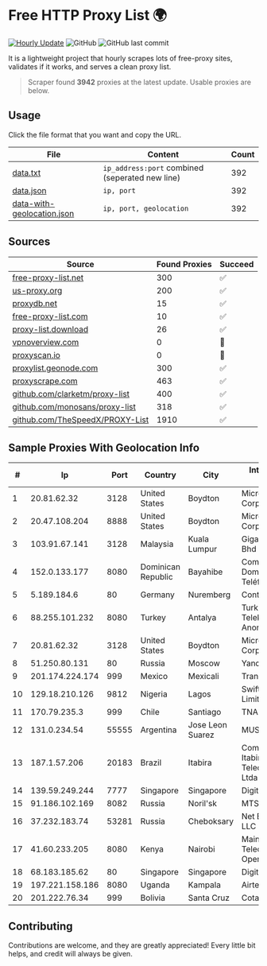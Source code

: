 
# Free HTTP Proxy List 🌍

[![Hourly Update](https://github.com/mertguvencli/http-proxy-list/actions/workflows/main.yml/badge.svg?branch=main)](https://github.com/mertguvencli/http-proxy-list/actions/workflows/main.yml)
![GitHub](https://img.shields.io/github/license/mertguvencli/http-proxy-list)
![GitHub last commit](https://img.shields.io/github/last-commit/mertguvencli/http-proxy-list)

It is a lightweight project that hourly scrapes lots of free-proxy sites, validates if it works, and serves a clean proxy list.


> Scraper found **3942** proxies at the latest update. Usable proxies are below.

## Usage

Click the file format that you want and copy the URL.


|File|Content|Count|
|----|-------|-----|
|[data.txt](https://raw.githubusercontent.com/mertguvencli/http-proxy-list/main/proxy-list/data.txt)|`ip_address:port` combined (seperated new line)|392|
|[data.json](https://raw.githubusercontent.com/mertguvencli/http-proxy-list/main/proxy-list/data.json)|`ip, port`|392|
|[data-with-geolocation.json](https://raw.githubusercontent.com/mertguvencli/http-proxy-list/main/proxy-list/data-with-geolocation.json)|`ip, port, geolocation`|392|

## Sources

|Source|Found Proxies|Succeed|
|------|-------------|-------|
|[free-proxy-list.net](https://free-proxy-list.net)|300|✅|
|[us-proxy.org](https://www.us-proxy.org)|200|✅|
|[proxydb.net](http://proxydb.net)|15|✅|
|[free-proxy-list.com](https://free-proxy-list.com/?page=&port=&type%5B%5D=http&type%5B%5D=https&up_time=0&search=Search)|10|✅|
|[proxy-list.download](https://www.proxy-list.download/HTTP)|26|✅|
|[vpnoverview.com](https://vpnoverview.com/privacy/anonymous-browsing/free-proxy-servers)|0|🚫|
|[proxyscan.io](https://www.proxyscan.io)|0|🚫|
|[proxylist.geonode.com](https://proxylist.geonode.com/api/proxy-list?limit=300&page=1&sort_by=lastChecked&sort_type=desc&protocols=http,https)|300|✅|
|[proxyscrape.com](https://api.proxyscrape.com/v2/?request=displayproxies&protocol=http&timeout=10000&country=all&ssl=all&anonymity=all)|463|✅|
|[github.com/clarketm/proxy-list](https://raw.githubusercontent.com/clarketm/proxy-list/master/proxy-list-raw.txt)|400|✅|
|[github.com/monosans/proxy-list](https://raw.githubusercontent.com/monosans/proxy-list/main/proxies/http.txt)|318|✅|
|[github.com/TheSpeedX/PROXY-List](https://raw.githubusercontent.com/TheSpeedX/PROXY-List/master/http.txt)|1910|✅|


## Sample Proxies With Geolocation Info

|#|Ip|Port|Country|City|Internet Service Provider|
|-|--|----|-------|----|-------------------------|
|1|20.81.62.32|3128|United States|Boydton|Microsoft Corporation|
|2|20.47.108.204|8888|United States|Boydton|Microsoft Corporation|
|3|103.91.67.141|3128|Malaysia|Kuala Lumpur|Gigabit Hosting Sdn Bhd|
|4|152.0.133.177|8080|Dominican Republic|Bayahibe|Compañía Dominicana de Teléfonos S. A.|
|5|5.189.184.6|80|Germany|Nuremberg|Contabo GmbH|
|6|88.255.101.232|8080|Turkey|Antalya|Turk Telekomunikasyon Anonim Sirketi|
|7|20.81.62.32|3128|United States|Boydton|Microsoft Corporation|
|8|51.250.80.131|80|Russia|Moscow|Yandex.Cloud LLC|
|9|201.174.224.174|999|Mexico|Mexicali|Transtelco Inc|
|10|129.18.210.126|9812|Nigeria|Lagos|Swift Networks Limited|
|11|170.79.235.3|999|Chile|Santiago|TNA Solutions SpA|
|12|131.0.234.54|55555|Argentina|Jose Leon Suarez|MUSURIT|
|13|187.1.57.206|20183|Brazil|Itabira|Companhia Itabirana TelecomunicaÔÔes Ltda|
|14|139.59.249.244|7777|Singapore|Singapore|DigitalOcean, LLC|
|15|91.186.102.169|8082|Russia|Noril'sk|MTS PJSC|
|16|37.232.183.74|53281|Russia|Cheboksary|Net By Net Holding LLC|
|17|41.60.233.205|8080|Kenya|Nairobi|Maintainer Liquid Telecommunications Operations Limited|
|18|68.183.185.62|80|Singapore|Singapore|DigitalOcean, LLC|
|19|197.221.158.186|8080|Uganda|Kampala|Airtel Uganda|
|20|201.222.76.34|999|Bolivia|Santa Cruz|Cotas Ltda.|



## Contributing

Contributions are welcome, and they are greatly appreciated! Every
little bit helps, and credit will always be given.

